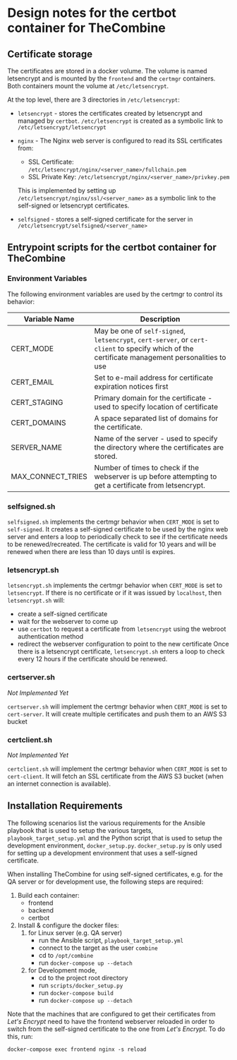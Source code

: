 # Design notes for the certbot container for TheCombine

## Certificate storage

The certificates are stored in a docker volume.  The volume is named letsencrypt
and is mounted by the `frontend` and the `certmgr` containers.  Both containers mount
the volume at `/etc/letsencrypt`.

At the top level, there are 3 directories in `/etc/letsencrypt`:
 - `letsencrypt` - stores the certificates created by letsencrypt and managed by `certbot`.
   `/etc/letsencrypt` is created as a symbolic link to `/etc/letsencrypt/letsencrypt`
 - `nginx` - The Nginx web server is configured to read its SSL certificates from:
   - SSL Certificate: `/etc/letsencrypt/nginx/<server_name>/fullchain.pem`
   - SSL Private Key: `/etc/letsencrypt/nginx/<server_name>/privkey.pem`

   This is implemented by setting up `/etc/letsencrypt/nginx/ssl/<server_name>` as a
   symbolic link to the self-signed or letsencrypt certificates.
 - `selfsigned` - stores a self-signed certificate for the server in
   `/etc/letsencrypt/selfsigned/<server_name>`

## Entrypoint scripts for the certbot container for TheCombine

### Environment Variables

The following environment variables are used by the certmgr to control its
behavior:

| Variable Name     | Description                                                                                                                                     |
| ----------------- | ----------------------------------------------------------------------------------------------------------------------------------------------- |
| CERT_MODE         | May be one of `self-signed`, `letsencrypt`, `cert-server`, or `cert-client` to specify which of the certificate management personalities to use |
| CERT_EMAIL        | Set to e-mail address for certificate expiration notices first                                                                                                       |
| CERT_STAGING      | Primary domain for the certificate - used to specify location of certificate                                                                    |
| CERT_DOMAINS      | A space separated list of domains for the certificate.                                                                                          |
| SERVER_NAME       | Name of the server - used to specify the directory where the certificates are stored.                                                           |
| MAX_CONNECT_TRIES | Number of times to check if the webserver is up before attempting to get a certificate from letsencrypt.                                        |

### selfsigned.sh
`selfsigned.sh` implements the certmgr behavior when `CERT_MODE` is set to
`self-signed`. It creates a self-signed certificate to be used by the nginx web
server and enters a loop to periodically check to see if the certificate needs
to be renewed/recreated.  The certificate is valid for 10 years and will be
renewed when there are less than 10 days until is expires.

### letsencrypt.sh
`letsencrypt.sh` implements the certmgr behavior when `CERT_MODE` is set to
`letsencrypt`.  If there is no certificate or if it was issued by `localhost`,
then `letsencrypt.sh` will:
 - create a self-signed certificate
 - wait for the webserver to come up
 - use `certbot` to request a certificate from `letsencrypt` using the webroot
   authentication method
 - redirect the webserver configuration to point to the new certificate
Once there is a letsencrypt certificate, `letsencrypt.sh` enters a loop to check
every 12 hours if the certificate should be renewed.

### certserver.sh
*Not Implemented Yet*

`certserver.sh` will implement the certmgr behavior when `CERT_MODE` is set to
`cert-server`. It will create multiple certificates and push them to an AWS S3 bucket

### certclient.sh
*Not Implemented Yet*

`certclient.sh` will implement the certmgr behavior when `CERT_MODE` is set to
`cert-client`.  It will fetch an SSL certificate from the AWS S3 bucket (when an
internet connection is available).

## Installation Requirements

The following scenarios list the various requirements for the Ansible playbook
that is used to setup the various targets, `playbook_target_setup.yml` and the
Python script that is used to setup the development environment,
`docker_setup.py`.  `docker_setup.py` is only used for setting up a development
environment that uses a self-signed certificate.

When installing TheCombine for using self-signed certificates, e.g. for the QA
server or for development use, the following steps are required:
  1. Build each container:
     - frontend
     - backend
     - certbot
  2. Install & configure the docker files:
     1. for Linux server (e.g. QA server)
        - run the Ansible script, `playbook_target_setup.yml`
        - connect to the target as the user `combine`
        - cd to `/opt/combine`
        - run `docker-compose up --detach`
     2. for Development mode,
        - cd to the project root directory
        - run `scripts/docker_setup.py`
        - run `docker-compose build`
        - run `docker-compose up --detach`

Note that the machines that are configured to get their certificates from
_Let's Encrypt_ need to have the frontend webserver reloaded in order to switch
from the self-signed certificate to the one from _Let's Encrypt_.   To do this,
run:
```
docker-compose exec frontend nginx -s reload
```
